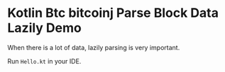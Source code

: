 Kotlin Btc bitcoinj Parse Block Data Lazily Demo
================================================

When there is a lot of data, lazily parsing is very important.

Run `Hello.kt` in your IDE.
